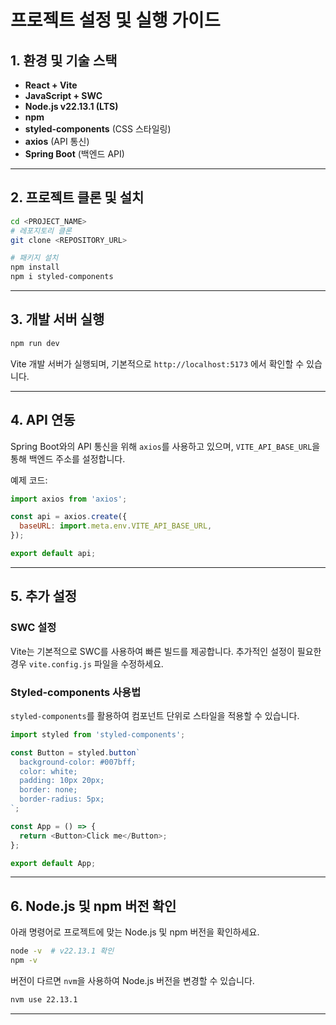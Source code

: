 # 프로젝트 설정 및 실행 가이드

## 1. 환경 및 기술 스택

- **React + Vite**
- **JavaScript + SWC**
- **Node.js v22.13.1 (LTS)**
- **npm**
- **styled-components** (CSS 스타일링)
- **axios** (API 통신)
- **Spring Boot** (백엔드 API)

---

## 2. 프로젝트 클론 및 설치

```sh
cd <PROJECT_NAME>
# 레포지토리 클론
git clone <REPOSITORY_URL>

# 패키지 설치
npm install
npm i styled-components
```

---



## 3. 개발 서버 실행

```sh
npm run dev
```

Vite 개발 서버가 실행되며, 기본적으로 `http://localhost:5173` 에서 확인할 수 있습니다.

---



## 4. API 연동

Spring Boot와의 API 통신을 위해 `axios`를 사용하고 있으며, `VITE_API_BASE_URL`을 통해 백엔드 주소를 설정합니다.

예제 코드:

```js
import axios from 'axios';

const api = axios.create({
  baseURL: import.meta.env.VITE_API_BASE_URL,
});

export default api;
```

---

## 5. 추가 설정

### SWC 설정
Vite는 기본적으로 SWC를 사용하여 빠른 빌드를 제공합니다. 추가적인 설정이 필요한 경우 `vite.config.js` 파일을 수정하세요.

### Styled-components 사용법
`styled-components`를 활용하여 컴포넌트 단위로 스타일을 적용할 수 있습니다.

```js
import styled from 'styled-components';

const Button = styled.button`
  background-color: #007bff;
  color: white;
  padding: 10px 20px;
  border: none;
  border-radius: 5px;
`;

const App = () => {
  return <Button>Click me</Button>;
};

export default App;
```

---

## 6. Node.js 및 npm 버전 확인

아래 명령어로 프로젝트에 맞는 Node.js 및 npm 버전을 확인하세요.

```sh
node -v  # v22.13.1 확인
npm -v
```

버전이 다르면 `nvm`을 사용하여 Node.js 버전을 변경할 수 있습니다.

```sh
nvm use 22.13.1
```

---


